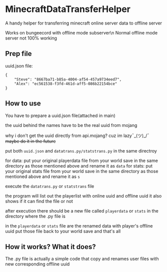 # MinecraftDataTransferHelper
A handy helper for transferring minecraft online server data to offline server

Works on bungeecord with offline mode subserver\n
Normal offline mode server not 100% working

## Prep file
uuid.json file:
```
{
    "Steve": "8667ba71-b85a-4004-af54-457a9734eed7",
    "Alex": "ec561538-f3fd-461d-aff5-086b22154bce"
}
```

## How to use
You have to prepare a uuid.json file(attached in main)

the uuid behind the names have to be the real uuid from mojang

why i don't get the uuid directly from api.mojang?
cuz im lazy¯\_(ツ)_/¯
~~maybe do it in the future~~

put both `uuid.json` and `datatrans.py/statstrans.py` in the same directroy

for data:
put your original playerdata file from your world save in the same directory as those mentioned above and rename it as `data`
for stats:
put your original stats file from your world save in the same directory as those mentioned above and rename it as `s`

execute the `datatrans.py` or `statstrans` file

the program will list out the playerlist with online uuid and offline uuid
it also shows if it can find the file or not

after execution there should be a new file called `playerdata` or `stats` in the directory where the .py file is

in the `playerdata` or `stats` file are the renamed data with player's offline uuid
put those file back to your world save and that's all

## How it works? What it does?
The .py file is actually a simple code that copy and renames user files with new corresponding offline uuid
